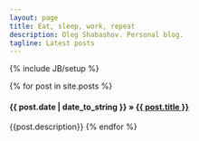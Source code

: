 ```yaml
---
layout: page
title: Eat, sleep, work, repeat
description: Oleg Shabashov. Personal blog.
tagline: Latest posts
---
```

{% include JB/setup %}

<div class="posts">
  {% for post in site.posts %}
  <h4>
    <span>{{ post.date | date_to_string }}</span>  &raquo;  
    <a href="{{ BASE_PATH }}{{ post.url }}">{{ post.title }}</a>
  </h4>
  {{post.description}}
  {% endfor %}
</div>
